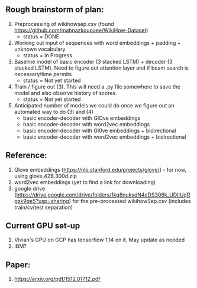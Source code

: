 ## Rough brainstorm of plan: 

1. Preprocessing of wikihowsep.csv (found https://github.com/mahnazkoupaee/WikiHow-Dataset)
    * status = DONE 
2. Working out input of sequences with word embeddings + padding + unknown vocabulary
    * status = In Progress
3. Baseline model of basic encoder (3 stacked LSTM) + decoder (3 stacked LSTM). Need to figure out attention layer and if beam search is necessary/time permits 
    * status = Not yet started 
4. Train / figure out (3). This will need a .py file somewhere to save the model and also observe history of scores. 
    * status = Not yet started
5. Anticipated number of models we could do once we figure out an automated way to do (3) and (4)
    * basic encoder-decoder with GlOve embeddings
    * basic encoder-decoder with word2vec embeddings 
    * basic encoder-decoder with Gl0ve embeddings + bidirectional 
    * basic encoder-decoder with word2vec embeddings + bidirectional 

## Reference: 
1. Glove embeddings (https://nlp.stanford.edu/projects/glove/) - for now, using glove.42B.300d.zip
2. word2vec embeddings (yet to find a link for downloading) 
3. google drive (https://drive.google.com/drive/folders/1kg8nuksdN4cDS306k_UDIIUqRgzk9qe5?usp=sharing) for the pre-processed wikihowSep.csv (includes train/cv/test separation)

## Current GPU set-up 
1. Vivian's GPU on GCP has tensorflow 1.14 on it. May update as needed 
2. IBM? 

## Paper: 
1. https://arxiv.org/pdf/1512.01712.pdf